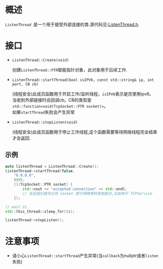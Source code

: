 # 概述
`ListenThread `是一个用于接受外部连接的类.源代码见:[ListenThread.h](https://github.com/IronsDu/brynet/blob/master/src/brynet/net/ListenThread.h).

# 接口

- `ListenThread::Create(void)`
	
	创建`ListenThread::PTR`智能指针对象，此对象用于后续工作.

- `ListenThread::startThread(bool isIPV6, const std::string& ip, int port, CB cb)`
	
	(线程安全)此成员函数用于开启工作/监听线程，`isIPV6`表示是否使用ipv6。
	当收到外部链接时会回调cb。CB的类型是`std::function<void(TcpSocket::PTR socket)>`。</br>
	如果`startThread`失败会产生异常

- `ListenThread::stopListen(void)`
	
	(线程安全)此成员函数用于停止工作线程,这个函数需要等待网络线程完全结束才会返回.

## 示例
```C++
auto listenThread = ListenThread::Create();
listenThread->startThread(false,
	"0.0.0.0",
	9999,
	[](TcpSocket::PTR socket) {
		std::cout << "accepted connection" << std::endl;
		// 在此我们就可以将 socket 用于网络库的其他部分,比如用于`TCPService`
	});

// wait 2s
std::this_thread::sleep_for(2s);

listenThread->stopListen();
```

# 注意事项
- 请小心`ListenThread::startThread`产生异常(当`callback`为nullptr或者`listen`失败)
